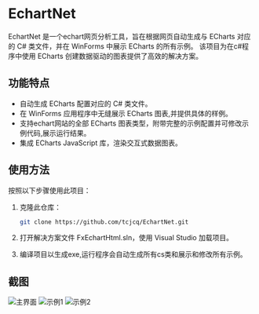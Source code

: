 # EchartNet

EchartNet 是一个echart网页分析工具，旨在根据网页自动生成与 ECharts 对应的 C# 类文件，并在 WinForms 中展示 ECharts 的所有示例。
该项目为在c#程序中使用 ECharts 创建数据驱动的图表提供了高效的解决方案。

## 功能特点

- 自动生成 ECharts 配置对应的 C# 类文件。
- 在 WinForms 应用程序中无缝展示 ECharts 图表,并提供具体的样例。
- 支持echart网站的全部 ECharts 图表类型，附带完整的示例配置并可修改示例代码,展示运行结果。
- 集成 ECharts JavaScript 库，渲染交互式数据图表。

## 使用方法

按照以下步骤使用此项目：

1. 克隆此仓库：

   ```bash
   git clone https://github.com/tcjcq/EchartNet.git
2. 打开解决方案文件 FxEchartHtml.sln，使用 Visual Studio 加载项目。

3. 编译项目以生成exe,运行程序会自动生成所有cs类和展示和修改所有示例。
## 截图
![主界面](https://github.com/tcjcq/EchartNet/blob/master/images/main.png)
![示例1](https://github.com/tcjcq/EchartNet/blob/master/images/pic1.png)
![示例2](https://github.com/tcjcq/EchartNet/blob/master/images/pic2.png)
